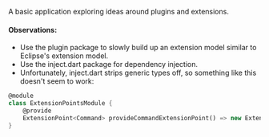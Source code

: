A basic application exploring ideas around plugins and extensions.

#### Observations:
- Use the plugin package to slowly build up an extension model similar to Eclipse's extension model.
- Use the inject.dart package for dependency injection.
- Unfortunately, inject.dart strips generic types off, so something like this doesn't seem to work:
```dart
@module
class ExtensionPointsModule {
    @provide
    ExtensionPoint<Command> provideCommandExtensionPoint() => new ExtensionPoint<Command>();
}
```
